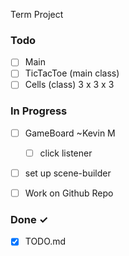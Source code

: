 
 Term Project
 

### Todo


    
- [ ] Main
- [ ] TicTacToe (main class)
- [ ] Cells (class) 3 x 3 x 3 
### In Progress
- [ ] GameBoard ~Kevin M 
  - [ ] click listener 

- [ ] set up scene-builder 

- [ ] Work on Github Repo  

### Done ✓

- [x] TODO.md  

